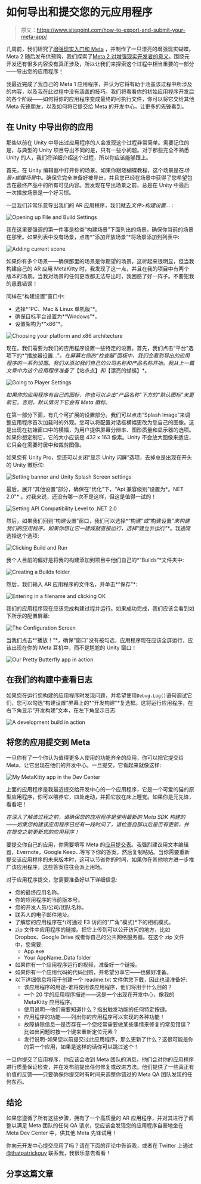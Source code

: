 # 如何导出和提交您的元应用程序

> 原文：<https://www.sitepoint.com/how-to-export-and-submit-your-meta-app/>

几周前，我们研究了[增强现实入门和 Meta](https://www.sitepoint.com/getting-started-with-augmented-reality-and-meta/) ，并制作了一只漂亮的增强现实蝴蝶。Meta 2 随后发布供预购，我们探索了[Meta 2 对增强现实开发者的意义](https://www.sitepoint.com/what-the-meta-2-means-for-augmented-reality-developers)。围绕元开发还有很多内容没有真正涉及，所以让我们来探索这个过程中相当重要的一部分——导出您的应用程序！

我最近完成了我自己的 Meta 1 应用程序，并认为它将有助于涵盖该过程中所涉及的内容，以及我在此过程中没有涵盖的技巧。我们将看看你的初始应用程序开发后的各个阶段——如何将你的应用程序变成最终的可执行文件，你可以将它交给其他 Meta 先锋朋友，以及如何将它提交给 Meta 的开发中心，让更多的先锋看到。

## 在 Unity 中导出你的应用

那些以前在 Unity 中导出过应用程序的人会发现这个过程非常简单。需要记住的是，与典型的 Unity 项目导出不同的是，只有一些小问题。对于那些完全不熟悉 Unity 的人，我们将详细介绍这个过程，所以你应该能够跟上。

首先，在 Unity 编辑器中打开你的场景。如果你跟随蝴蝶教程，这个场景是在*场景>蝴蝶场景*中。确保它完全准备好被导出，并且您已经在场景中获得了您希望包含在最终产品中的所有可见内容。我发现在导出场景之前，总是在 Unity 中最后一次播放场景是一个好习惯。

一旦我们非常乐意导出我们的 AR 应用程序，我们就去*文件>构建设置…* :

![Opening up File and Build Settings](img/df8ecdef8b798f7c47d718ebf2553634.png)

我在这里要强调的第一件事是检查“构建场景”下面列出的场景。确保你当前的场景在那里。如果列表中没有场景，点击*“添加开放场景”*将场景添加到列表中:

![Adding current scene](img/a31b18648b2d6f33d45e1272acc277c8.png)

如果你有多个场景——确保那里的场景是你期望的场景。这听起来很明显，但当我构建自己的 AR 应用 MetaKitty 时，我发现了这一点，并且在我的项目中有两个版本的场景。当我对场景的任何更改都无法导出时，我困惑了好一阵子。不要犯我的愚蠢错误！

同样在“构建设置”窗口中:

*   选择*“PC、Mac & Linux 单机版”*。
*   确保目标平台设置为*“Windows”*。
*   设置架构为*“x86”*。

![Choosing your platform and x86 architecture](img/23d65dfa54f1da623acd577cc2b0e047.png)

现在，我们需要为我们的应用程序设置一些特定的设置。首先，我们点击“平台”选项下的*“播放器设置…”*。在屏幕右侧的“检查器”面板中，我们会看到导出的应用程序的一系列设置。我们从添加我们自己的公司名称和产品名称开始。我从上一篇文章中为这个应用程序准备了*【站点点】*和*【漂亮的蝴蝶】*。

![Going to Player Settings](img/05711e865f29168312eec3567337b498.png)

*如果你的应用程序有自己的图标，你也可以点击“产品名称”下方的“默认图标”来更新它。否则，默认情况下它会有 Meta 徽标。*

在第一部分下面，有几个可扩展的设置部分。我们可以点击“Splash Image”来调整应用程序首次加载时的外观。您可以将配置对话框横幅更改为您自己的图像。这是出现在初始窗口中的横幅，为用户提供屏幕分辨率、图形质量和显示器的选项。如果你想定制它，它的大小应该是 432 x 163 像素。Unity 不会放大图像来适应，它只会在需要时居中和裁剪图像。

如果您有 Unity Pro，您还可以关闭“显示 Unity 闪屏”选项，去掉总是出现在开头的 Unity 徽标位:

![Setting banner and Unity Splash Screen settings](img/dfbbd3434ac5b380f1705866d637f0ea.png)

最后，展开“其他设置”部分，确保在“优化”下，“Api 兼容级别”设置为*。NET 2.0"* 。对我来说，还没有哪一次不是这样，但这是值得一试的！

![Setting API Compatibility Level to .NET 2.0](img/09cf8cd1f639788293124c6ef83d123c.png)

然后，如果我们回到“构建设置”窗口，我们可以选择*“构建”*或*“构建设置”*来构建我们的应用程序。如果你想让它一建成就直接运行，选择*“建立并运行”*。我通常选择这个选项:

![Clicking Build and Run](img/b7289e64fec2bd6e6ab6d7f9583314c6.png)

我个人目前的偏好是将我的构建添加到项目中他们自己的*“Builds”*文件夹中:

![Creating a Builds folder](img/9131fb9b8f8f53cf0622cebeb64c3ab6.png)

然后，我们输入 AR 应用程序的文件名，并单击*“保存”*:

![Entering in a filename and clicking OK](img/c4d4f226c1abff097343a6fb0970a462.png)

我们的应用程序现在应该完成构建过程并运行。如果成功完成，我们应该会看到如下所示的配置屏幕:

![The Configuration Screen](img/65f4efbb32af1566d04350e62db5db67.png)

当我们点击*“播放！”*，确保“窗口”没有被勾选，应用程序现在应该全屏运行，应该出现在你的 Meta 耳机中，而不是尴尬的 Unity 窗口！

![Our Pretty Butterfly app in action](img/80cc857c576495cf1a37d7a679898385.png)

## 在我们的构建中查看日志

如果您在运行您构建的应用程序时发现问题，并希望使用`Debug.Log()`语句调试它们，您可以勾选“构建设置”屏幕上的*“开发构建”*复选框。这将运行应用程序，在右下角显示“开发构建”文本，在左下角显示日志:

![A development build in action](img/60153055f0103f717612d62011ff22d8.png)

## 将您的应用提交到 Meta

一旦你有了一个你认为值得更多人使用的功能齐全的应用，你可以把它提交给 Meta，让它出现在他们的开发中心。一旦提交，它看起来就像这样:

![My MetaKitty app in the Dev Center](img/f960fc8e5b0038485e48742a6b5794da.png)

上面的应用程序是我最近提交给开发中心的一个应用程序，它是一个可爱的猫的原型应用程序，你可以喂养它，四处走动，并把它放在床上睡觉。如果你是元先锋，看看吧！

*在深入了解该过程之前，请确保您的应用程序是使用最新的 Meta SDK 构建的——如果您构建该应用程序已经有一段时间了，请检查自那以后是否有更新，并在提交之前更新您的应用程序！*

要提交你自己的应用，你需要填写 Meta 的[应用提交表](http://go.metavision.com/app-submission)。我强烈建议用文本编辑器，Evernote，Google Keep…等写下你的答案，然后复制粘贴。当你需要重新提交该应用程序的未来版本时，这可以节省你的时间，如果你在其他地方进一步推广该应用程序，这些答案往往会派上用场。

对于应用程序提交，您需要准备好以下详细信息:

*   您的最终应用名称。
*   你的应用程序的当前版本号。
*   您的开发人员/公司/团队名称。
*   联系人的电子邮件地址。
*   了解您的应用程序在*(可通过 F3 访问的“广角”模式)*下的相机模式。
*   zip 文件中应用程序的链接。把它上传到可以公开访问的地方，比如 Dropbox、Google Drive 或者你自己的公共网络服务器。在这个 zip 文件中，您需要:
    *   App.exe
    *   Your AppName_Data folder
*   如果你有一个应用程序运行的视频，准备好一个链接。
*   如果你有一个应用代码的代码回购，并希望分享它——也做好准备。
*   以下详细信息将用于创建一个 readme.txt 文件供您下载，因此也请准备好:
    *   该应用程序的用途-谁将使用该应用程序，他们将用于什么目的？
    *   一个 20 字的应用程序描述——这是一个出现在开发中心，像我的 MetaKitty 应用程序。
    *   使用说明—他们需要知道什么？指出触发功能的任何特定按键。
    *   应用程序的功能——列出你的应用程序可以实现的各种功能！
    *   故障排除信息—是否存在一个您经常需要做某些事情来修复的常见错误？比如出问题时按一个键来重新定位元素？
    *   发行说明-如果您以前提交过此应用程序，那么更新了什么？这很可能是你的第一个应用，如果是这样的话你可以跳过这个！

一旦你提交了应用程序，你应该会收到 Meta 团队的消息，他们会对你的应用程序进行质量保证检查，并在发布前提出任何修复或改进方法。他们提供了一些真正有价值的反馈——只要确保你提交时有时间来调整你错过的 Meta QA 团队发现的任何东西。

## 结论

如果您遵循了所有这些步骤，拥有了一个高质量的 AR 应用程序，并对其进行了调整以满足 Meta 团队的任何 QA 请求，您应该会发现您的应用程序自豪地坐在 Meta Dev Center 中，供其他 Meta 先锋试用！

你向元开发中心提交应用了吗？请在下面的评论中告诉我，或者在 Twitter 上通过 [@thatpatrickguy](https://www.twitter.com/thatpatrickguy) 联系我，我很乐意去看看！

## 分享这篇文章